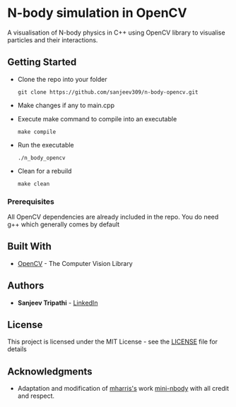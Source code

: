 
# N-body simulation in OpenCV

A visualisation of N-body physics in C++ using OpenCV library to visualise particles and their interactions.

## Getting Started

- Clone the repo into your folder

    `git clone https://github.com/sanjeev309/n-body-opencv.git `

- Make changes if any to main.cpp
- Execute make command to compile into an executable

    `make compile`

- Run the executable

    `./n_body_opencv`

- Clean for a rebuild

    `make clean`

### Prerequisites

All OpenCV dependencies are already included in the repo. You do need g++ which generally comes by default


## Built With

* [OpenCV](https://github.com/opencv/opencv/releases/tag/3.2.0) - The Computer Vision Library


## Authors

* **Sanjeev Tripathi** - [LinkedIn](https://www.linkedin.com/in/sanjeev309/)


## License

This project is licensed under the MIT License - see the [LICENSE](https://github.com/sanjeev309/n-body-opencv/blob/master/LICENSE) file for details

## Acknowledgments

* Adaptation and modification of [mharris's](https://github.com/harrism) work [mini-nbody](https://github.com/harrism/mini-nbody) with all credit and respect.